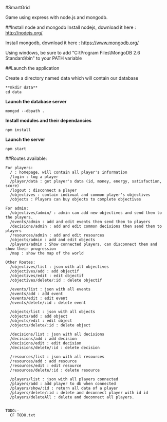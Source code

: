#SmartGrid

Game using express with node.js and mongodb.

##Install node and mongodb
Install nodejs, download it here : http://nodejs.org/

Install mongodb, download it here : https://www.mongodb.org/

Using windows, be sure to add "C:\Program Files\MongoDB 2.6 Standard\bin" to your PATH variable

##Launch the application

Create a directory named data which will contain our database
```
**mkdir data**
cd data
```

**Launch the database server**
```
mongod --dbpath .
```

**Install modules and their dependancies**
```
npm install
```

**Launch the server**
```
npm start
```

##Routes available:
```
For players:
  / : homepage, will contain all player's information
  /login : log a player
  /player/data : get player's data (id, money, energy, satisfaction, score)
  /logout : disconnect a player
  /objectives : contain indivual and common player's objectives
  /objects : Players can buy objects to complete objectives

For admin:
  /objectives/admin/ : admin can add new objectives and send them to the players.
  /events/admin : add and edit events then send them to players
  /decisions/admin : add and edit common decisions then send them to players
  /resources/admin : add and edit resources
  /objects/admin : add and edit objects
  /players/admin : Show connected players, can disconnect them and show their progression
  /map : show the map of the world

Other Routes:
  /objectives/list : json with all objectives
  /objectives/add : add objectif
  /objectives/edit : edit objectif
  /objectives/delete/:id : delete objectif

  /events/list : json with all events
  /events/add : add event
  /events/edit : edit event
  /events/delete/:id : delete event

  /objects/list : json with all objects
  /objects/add : add object
  /objects/edit : edit object
  /objects/delete/:id : delete object

  /decisions/list : json with all decisions
  /decisions/add : add decision
  /decisions/edit : edit decision
  /decisions/delete/:id : delete decision

  /resources/list : json with all resources
  /resources/add : add resource
  /resources/edit : edit resource
  /resources/delete/:id : delete resource

  /players/list : json with all players connected
  /players/add : add player to db when connected
  /players/show/:id : return all data of a player
  /players/delete/:id : delete and deconnect player with id id
  /players/deleteAll : delete and deconnect all players.


TODO:-
  CF TODO.txt
```
